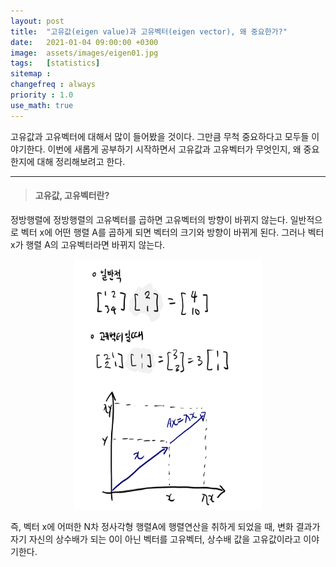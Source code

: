 ```yaml
---
layout: post
title:  "고유값(eigen value)과 고유벡터(eigen vector), 왜 중요한가?"
date:   2021-01-04 09:00:00 +0300
image:  assets/images/eigen01.jpg
tags:   [statistics]
sitemap :
changefreq : always
priority : 1.0
use_math: true
---
```



고유값과 고유벡터에 대해서 많이 들어봤을 것이다. 그만큼 무척 중요하다고 모두들 이야기한다. 이번에 새롭게 공부하기 시작하면서 고유값과 고유벡터가 무엇인지, 왜 중요한지에 대해 정리해보려고 한다. 

---------  

> #### 고유값, 고유벡터란?  

정방행렬에 정방행렬의 고유벡터를 곱하면 고유벡터의 방향이 바뀌지 않는다. 일반적으로 벡터 x에 어떤 행렬 A를 곱하게 되면 벡터의 크기와 방향이 바뀌게 된다. 그러나 벡터x가 행렬 A의 고유벡터라면 바뀌지 않는다.

<center><img src="../assets/images/eigen01.jpg"  width="300" height="400" ></center>

즉, 벡터 x에 어떠한 N차 정사각형 행렬A에 행렬연산을 취하게 되었을 때, 변화 결과가 자기 자신의 상수배가 되는 0이 아닌 벡터를 고유벡터, 상수배 값을 고유값이라고 이야기한다. 

















